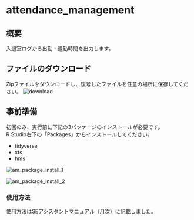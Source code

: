 # attendance_management
## 概要
入退室ログから出勤・退勤時間を出力します。  
## ファイルのダウンロード
Zipファイルをダウンロードし、復号したファイルを任意の場所に保存してください。
![download](https://user-images.githubusercontent.com/24307469/120434705-c36c0580-c3b7-11eb-92d4-333c2e56fc81.png)
## 事前準備
初回のみ、実行前に下記の3パッケージのインストールが必要です。  
R Studio右下の「Packages」からインストールしてください。  
- tidyverse
- xts
- hms  
  
![am_package_install_1](https://user-images.githubusercontent.com/24307469/64836427-cee82d80-d624-11e9-9730-380660c90ce2.png)  
  
![am_package_install_2](https://user-images.githubusercontent.com/24307469/64836478-00f98f80-d625-11e9-9080-d5d59af1023d.png)  
### 使用方法
使用方法はSEアシスタントマニュアル（月次）に記載しました。
